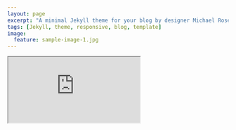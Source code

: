 ```yaml
---
layout: page
excerpt: "A minimal Jekyll theme for your blog by designer Michael Rose."
tags: [Jekyll, theme, responsive, blog, template]
image:
  feature: sample-image-1.jpg
---
```


<iframe src="http://toddstoffer.github.io/resumepage/"></iframe>